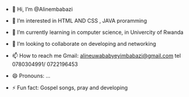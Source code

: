 - 👋 Hi, I’m @Alinembabazi
- 👀 I’m interested in HTML AND CSS , JAVA proramming
- 🌱 I’m currently learning in computer science, in Univercity of Rwanda 
- 💞️ I’m looking to collaborate on developing and networking
- 📫 How to reach me Gmail: alineuwababyeyimbabazi@gmail.com tel 0780304991/ 0722196453
- 😄 Pronouns: ...
- ⚡ Fun fact: Gospel songs, pray    and developing

  <!---  
Alinembabazi/Alinembabazi is a ✨ special ✨ repository because its `README.md` (this file) appears on your GitHub profile.
You can click the Preview link to take a look at your changes.
--->
